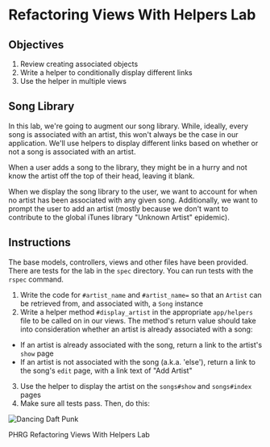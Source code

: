 # Refactoring Views With Helpers Lab

## Objectives

1. Review creating associated objects
2. Write a helper to conditionally display different links
3. Use the helper in multiple views

## Song Library

In this lab, we're going to augment our song library. While, ideally, every song is associated with an artist, this won't always be the case in our application. We'll use helpers to display different links based on whether or not a song is associated with an artist.

When a user adds a song to the library, they might be in a hurry and not know the artist off the top of their head, leaving it blank.

When we display the song library to the user, we want to account for when no artist has been associated with any given song. Additionally, we want to prompt the user to add an artist (mostly because we don't want to contribute to the global iTunes library "Unknown Artist" epidemic).

## Instructions

The base models, controllers, views and other files have been provided. There are tests for the lab in the `spec` directory. You can run tests with the `rspec` command.

1. Write the code for `#artist_name` and `#artist_name=` so that an `Artist` can be retrieved from, and associated with, a `Song` instance
2. Write a helper method `#display_artist` in the appropriate `app/helpers` file to be called on in our views. The method's return value should take into consideration whether an artist is already associated with a song:
  - If an artist is already associated with the song, return a link to the artist's `show` page
  - If an artist is not associated with the song (a.k.a. 'else'), return a link to the song's `edit` page, with a link text of "Add Artist"
3. Use the helper to display the artist on the `songs#show` and `songs#index` pages
4. Make sure all tests pass. Then, do this:

![Dancing Daft Punk](http://i.giphy.com/ZCKh7knqLpc4M.gif)

<p data-visibility='hidden'>PHRG Refactoring Views With Helpers Lab</p>